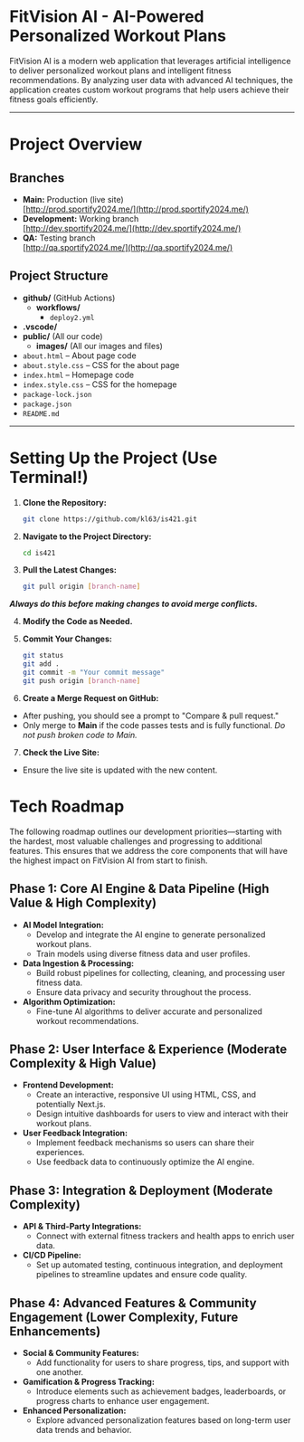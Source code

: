 # FitVision AI - AI-Powered Personalized Workout Plans

FitVision AI is a modern web application that leverages artificial intelligence to deliver personalized workout plans and intelligent fitness recommendations. By analyzing user data with advanced AI techniques, the application creates custom workout programs that help users achieve their fitness goals efficiently.

---

# Project Overview

## Branches
- **Main:** Production (live site)  
  [http://prod.sportify2024.me/](http://prod.sportify2024.me/)
- **Development:** Working branch  
  [http://dev.sportify2024.me/](http://dev.sportify2024.me/)
- **QA:** Testing branch  
  [http://qa.sportify2024.me/](http://qa.sportify2024.me/)

## Project Structure
- **github/** (GitHub Actions)
  - **workflows/**
    - `deploy2.yml`
- **.vscode/**
- **public/** (All our code)
  - **images/** (All our images and files)
- `about.html` – About page code
- `about.style.css` – CSS for the about page
- `index.html` – Homepage code
- `index.style.css` – CSS for the homepage
- `package-lock.json`
- `package.json`
- `README.md`

---

# Setting Up the Project (Use Terminal!)

1. **Clone the Repository:**
   ```bash
   git clone https://github.com/kl63/is421.git

2. **Navigate to the Project Directory:**
   ```bash
   cd is421
   
3. **Pull the Latest Changes:**
   ```bash
   git pull origin [branch-name]

**_Always do this before making changes to avoid merge conflicts._**

4. **Modify the Code as Needed.**

5. **Commit Your Changes:**
   ```bash
   git status
   git add .
   git commit -m "Your commit message"
   git push origin [branch-name]
   
6. **Create a Merge Request on GitHub:**

- After pushing, you should see a prompt to "Compare & pull request."
- Only merge to **Main** if the code passes tests and is fully functional.
  _Do not push broken code to Main._
  
7. **Check the Live Site:**
- Ensure the live site is updated with the new content.

# Tech Roadmap

The following roadmap outlines our development priorities—starting with the hardest, most valuable challenges and progressing to additional features. This ensures that we address the core components that will have the highest impact on FitVision AI from start to finish.

## Phase 1: Core AI Engine & Data Pipeline (High Value & High Complexity)
- **AI Model Integration:**  
  - Develop and integrate the AI engine to generate personalized workout plans.
  - Train models using diverse fitness data and user profiles.
- **Data Ingestion & Processing:**  
  - Build robust pipelines for collecting, cleaning, and processing user fitness data.
  - Ensure data privacy and security throughout the process.
- **Algorithm Optimization:**  
  - Fine-tune AI algorithms to deliver accurate and personalized workout recommendations.

## Phase 2: User Interface & Experience (Moderate Complexity & High Value)
- **Frontend Development:**  
  - Create an interactive, responsive UI using HTML, CSS, and potentially Next.js.
  - Design intuitive dashboards for users to view and interact with their workout plans.
- **User Feedback Integration:**  
  - Implement feedback mechanisms so users can share their experiences.
  - Use feedback data to continuously optimize the AI engine.

## Phase 3: Integration & Deployment (Moderate Complexity)
- **API & Third-Party Integrations:**  
  - Connect with external fitness trackers and health apps to enrich user data.
- **CI/CD Pipeline:**  
  - Set up automated testing, continuous integration, and deployment pipelines to streamline updates and ensure code quality.

## Phase 4: Advanced Features & Community Engagement (Lower Complexity, Future Enhancements)
- **Social & Community Features:**  
  - Add functionality for users to share progress, tips, and support with one another.
- **Gamification & Progress Tracking:**  
  - Introduce elements such as achievement badges, leaderboards, or progress charts to enhance user engagement.
- **Enhanced Personalization:**  
  - Explore advanced personalization features based on long-term user data trends and behavior.

